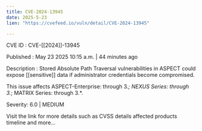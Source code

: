 ```yaml
---
title: CVE-2024-13945
date: 2025-5-23
lien: "https://cvefeed.io/vuln/detail/CVE-2024-13945"

---
```


CVE ID : CVE-[[2024]]-13945

Published :  May 23
2025
10:15 a.m. | 44 minutes ago

Description : Stored Absolute Path Traversal vulnerabilities in ASPECT could expose [[sensitive]] data 
if administrator credentials become compromised.

This issue affects ASPECT-Enterprise: through 3.*; NEXUS Series: through 3.*; MATRIX Series: through 3.*.

Severity: 6.0 | MEDIUM

Visit the link for more details
such as CVSS details
affected products
timeline
and more...
